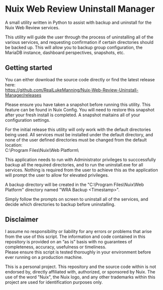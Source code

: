 # Nuix Web Review Uninstall Manager
A small utility written in Python to assist with backup and uninstall for the Nuix Web Review services. 

This utility will guide the user through the process of uninstalling all of the various services, and requesting confirmation if certain directories should be backed up. This will allow you to backup group configuration, the MariaDB instance, dashboard perspectives, snapshots, etc. 

## Getting started
You can either download the source code directly or find the latest release here:  
https://github.com/RealLukeManning/Nuix-Web-Review-Uninstall-Manager/releases

Please ensure you have taken a snapshot before running this utility. This feature can be found in Nuix Config. You will need to restore this snapshot after your fresh install is completed. A snapshot maitains all of your configuration settings. 

For the initial release this utility will only work with the default directories being used. All services must be installed under the default directory, and none of the user defined directories must be changed from the default location:  
C:\\Program Files\\Nuix\Web Platform\\

This application needs to run with Administrator privileges to succcessfully backup all the required directories, and to run the uninstall.exe for all services. Nothing is required from the user to achieve this as the application will prompt the user to allow for elevated privileges. 

A backup directory will be created in the "C:\Program Files\Nuix\Web Platform" directory named "WRA Backup \<Timestamp\>". 

Simply follow the prompts on screen to uninstall all of the services, and decide which directories to backup before uninstalling. 

## Disclaimer
I assume no responsibility or liability for any errors or problems that arise from the use of this script. The information and code contained in this repository is provided on an “as is” basis with no guarantees of completeness, accuracy, usefulness or timeliness.  
Please ensure this script is tested thoroughly in your environment before ever running on a production machine. 

This is a personal project. This repository and the source code within is not endorsed by, directly affiliated with, authorized, or sponsored by Nuix. The use of the word "Nuix", the Nuix logo, and any other trademarks within this project are used for identification purposes only. 
